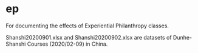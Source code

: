 # ep
For documenting the effects of Experiential Philanthropy classes. 

Shanshi20200901.xlsx and Shanshi20200902.xlsx are datasets of Dunhe-Shanshi Courses (2020/02-09) in China. 

